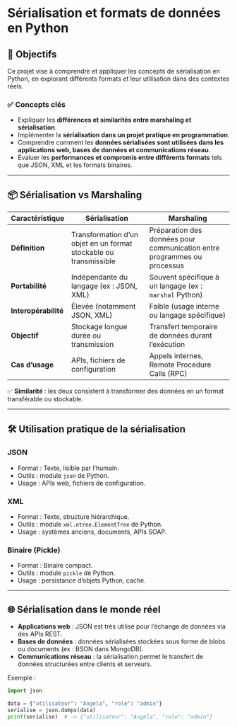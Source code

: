 # Sérialisation et formats de données en Python

## 📌 Objectifs

Ce projet vise à comprendre et appliquer les concepts de sérialisation en Python, en explorant différents formats et leur utilisation dans des contextes réels.

### ✅ Concepts clés

- Expliquer les **différences et similarités entre marshaling et sérialisation**.
- Implémenter la **sérialisation dans un projet pratique en programmation**.
- Comprendre comment les **données sérialisées sont utilisées dans les applications web, bases de données et communications réseau**.
- Évaluer les **performances et compromis entre différents formats** tels que JSON, XML et les formats binaires.

---

## 📦 Sérialisation vs Marshaling

| Caractéristique     | Sérialisation                                    | Marshaling                                        |
|---------------------|-------------------------------------------------|--------------------------------------------------|
| **Définition**      | Transformation d’un objet en un format stockable ou transmissible | Préparation des données pour communication entre programmes ou processus |
| **Portabilité**     | Indépendante du langage (ex : JSON, XML)        | Souvent spécifique à un langage (ex : `marshal` Python) |
| **Interopérabilité**| Élevée (notamment JSON, XML)                      | Faible (usage interne ou langage spécifique)     |
| **Objectif**        | Stockage longue durée ou transmission             | Transfert temporaire de données durant l’exécution |
| **Cas d’usage**     | APIs, fichiers de configuration                   | Appels internes, Remote Procedure Calls (RPC)    |

✅ **Similarité** : les deux consistent à transformer des données en un format transférable ou stockable.

---

## 🛠️ Utilisation pratique de la sérialisation

### JSON
- Format : Texte, lisible par l’humain.
- Outils : module `json` de Python.
- Usage : APIs web, fichiers de configuration.

### XML
- Format : Texte, structure hiérarchique.
- Outils : module `xml.etree.ElementTree` de Python.
- Usage : systèmes anciens, documents, APIs SOAP.

### Binaire (Pickle)
- Format : Binaire compact.
- Outils : module `pickle` de Python.
- Usage : persistance d’objets Python, cache.

---

## 🌐 Sérialisation dans le monde réel

- **Applications web** : JSON est très utilisé pour l’échange de données via des APIs REST.
- **Bases de données** : données sérialisées stockées sous forme de blobs ou documents (ex : BSON dans MongoDB).
- **Communications réseau** : la sérialisation permet le transfert de données structurées entre clients et serveurs.

Exemple :
```python
import json

data = {"utilisateur": "Angela", "role": "admin"}
serialise = json.dumps(data)
print(serialise)  # -> {"utilisateur": "Angela", "role": "admin"}
